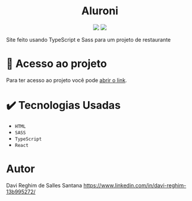 <h1 align="center">
  Aluroni
</h1>
<p align="center">
  <img src="https://img.shields.io/badge/STATUS-FINALIZADO-green">
  <img src="https://img.shields.io/github/license/DaviRSS1/aluroni">
</p>
Site feito usando TypeScript e Sass para um projeto de restaurante

# 📁 Acesso ao projeto
Para ter acesso ao projeto você pode <a href="https://aluroni-cyan.vercel.app/">abrir o link</a>.

# ✔️ Tecnologias Usadas
- ``HTML``
- ``SASS``
- ``TypeScript``
- ``React``
# Autor
Davi Reghim de Salles Santana
https://www.linkedin.com/in/davi-reghim-13b995272/
